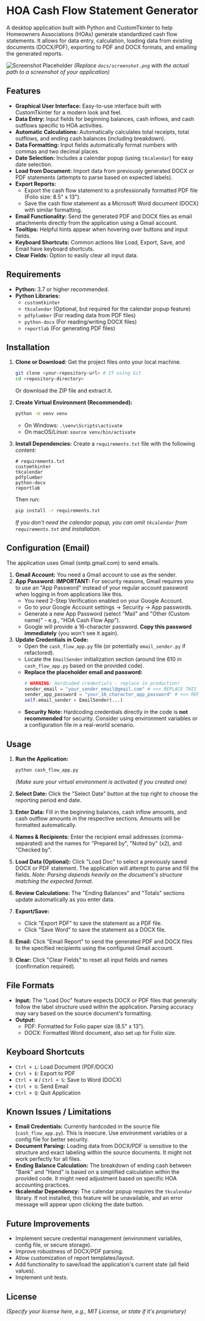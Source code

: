 # HOA Cash Flow Statement Generator

A desktop application built with Python and CustomTkinter to help Homeowners Associations (HOAs) generate standardized cash flow statements. It allows for data entry, calculation, loading data from existing documents (DOCX/PDF), exporting to PDF and DOCX formats, and emailing the generated reports.

![Screenshot Placeholder](docs/screenshot.png)
*(Replace `docs/screenshot.png` with the actual path to a screenshot of your application)*

## Features

*   **Graphical User Interface:** Easy-to-use interface built with CustomTkinter for a modern look and feel.
*   **Data Entry:** Input fields for beginning balances, cash inflows, and cash outflows specific to HOA activities.
*   **Automatic Calculations:** Automatically calculates total receipts, total outflows, and ending cash balances (including breakdown).
*   **Data Formatting:** Input fields automatically format numbers with commas and two decimal places.
*   **Date Selection:** Includes a calendar popup (using `tkcalendar`) for easy date selection.
*   **Load from Document:** Import data from previously generated DOCX or PDF statements (attempts to parse based on expected labels).
*   **Export Reports:**
    *   Export the cash flow statement to a professionally formatted PDF file (Folio size: 8.5" x 13").
    *   Save the cash flow statement as a Microsoft Word document (DOCX) with similar formatting.
*   **Email Functionality:** Send the generated PDF and DOCX files as email attachments directly from the application using a Gmail account.
*   **Tooltips:** Helpful hints appear when hovering over buttons and input fields.
*   **Keyboard Shortcuts:** Common actions like Load, Export, Save, and Email have keyboard shortcuts.
*   **Clear Fields:** Option to easily clear all input data.

## Requirements

*   **Python:** 3.7 or higher recommended.
*   **Python Libraries:**
    *   `customtkinter`
    *   `tkcalendar` (Optional, but required for the calendar popup feature)
    *   `pdfplumber` (For reading data from PDF files)
    *   `python-docx` (For reading/writing DOCX files)
    *   `reportlab` (For generating PDF files)

## Installation

1.  **Clone or Download:** Get the project files onto your local machine.
    ```bash
    git clone <your-repository-url> # If using Git
    cd <repository-directory>
    ```
    Or download the ZIP file and extract it.

2.  **Create Virtual Environment (Recommended):**
    ```bash
    python -m venv venv
    ```
    *   On Windows: `.\venv\Scripts\activate`
    *   On macOS/Linux: `source venv/bin/activate`

3.  **Install Dependencies:** Create a `requirements.txt` file with the following content:
    ```plaintext
    # requirements.txt
    customtkinter
    tkcalendar
    pdfplumber
    python-docx
    reportlab
    ```
    Then run:
    ```bash
    pip install -r requirements.txt
    ```
    *If you don't need the calendar popup, you can omit `tkcalendar` from `requirements.txt` and installation.*

## Configuration (Email)

The application uses Gmail (smtp.gmail.com) to send emails.

1.  **Gmail Account:** You need a Gmail account to use as the sender.
2.  **App Password:** **IMPORTANT:** For security reasons, Gmail requires you to use an "App Password" instead of your regular account password when logging in from applications like this.
    *   You need 2-Step Verification enabled on your Google Account.
    *   Go to your Google Account settings -> Security -> App passwords.
    *   Generate a new App Password (select "Mail" and "Other (Custom name)" - e.g., "HOA Cash Flow App").
    *   Google will provide a 16-character password. **Copy this password immediately** (you won't see it again).
3.  **Update Credentials in Code:**
    *   Open the `cash_flow_app.py` file (or potentially `email_sender.py` if refactored).
    *   Locate the `EmailSender` initialization section (around line 610 in `cash_flow_app.py` based on the provided code).
    *   **Replace the placeholder email and password:**
        ```python
        # WARNING: Hardcoded credentials - replace in production!
        sender_email = "your_sender_email@gmail.com" # <<< REPLACE THIS
        sender_app_password = "your_16_character_app_password" # <<< REPLACE THIS
        self.email_sender = EmailSender(...)
        ```
    *   **Security Note:** Hardcoding credentials directly in the code is **not recommended** for security. Consider using environment variables or a configuration file in a real-world scenario.

## Usage

1.  **Run the Application:**
    ```bash
    python cash_flow_app.py
    ```
    *(Make sure your virtual environment is activated if you created one)*

2.  **Select Date:** Click the "Select Date" button at the top right to choose the reporting period end date.
3.  **Enter Data:** Fill in the beginning balances, cash inflow amounts, and cash outflow amounts in the respective sections. Amounts will be formatted automatically.
4.  **Names & Recipients:** Enter the recipient email addresses (comma-separated) and the names for "Prepared by", "Noted by" (x2), and "Checked by".
5.  **Load Data (Optional):** Click "Load Doc" to select a previously saved DOCX or PDF statement. The application will attempt to parse and fill the fields. *Note: Parsing depends heavily on the document's structure matching the expected format.*
6.  **Review Calculations:** The "Ending Balances" and "Totals" sections update automatically as you enter data.
7.  **Export/Save:**
    *   Click "Export PDF" to save the statement as a PDF file.
    *   Click "Save Word" to save the statement as a DOCX file.
8.  **Email:** Click "Email Report" to send the generated PDF and DOCX files to the specified recipients using the configured Gmail account.
9.  **Clear:** Click "Clear Fields" to reset all input fields and names (confirmation required).

## File Formats

*   **Input:** The "Load Doc" feature expects DOCX or PDF files that generally follow the label structure used within the application. Parsing accuracy may vary based on the source document's formatting.
*   **Output:**
    *   PDF: Formatted for Folio paper size (8.5" x 13").
    *   DOCX: Formatted Word document, also set up for Folio size.

## Keyboard Shortcuts

*   `Ctrl + L`: Load Document (PDF/DOCX)
*   `Ctrl + E`: Export to PDF
*   `Ctrl + W` / `Ctrl + S`: Save to Word (DOCX)
*   `Ctrl + G`: Send Email
*   `Ctrl + Q`: Quit Application

## Known Issues / Limitations

*   **Email Credentials:** Currently hardcoded in the source file (`cash_flow_app.py`). This is insecure. Use environment variables or a config file for better security.
*   **Document Parsing:** Loading data from DOCX/PDF is sensitive to the structure and exact labeling within the source documents. It might not work perfectly for all files.
*   **Ending Balance Calculation:** The breakdown of ending cash between "Bank" and "Hand" is based on a simplified calculation within the provided code. It might need adjustment based on specific HOA accounting practices.
*   **tkcalendar Dependency:** The calendar popup requires the `tkcalendar` library. If not installed, this feature will be unavailable, and an error message will appear upon clicking the date button.

## Future Improvements

*   Implement secure credential management (environment variables, config file, or secure storage).
*   Improve robustness of DOCX/PDF parsing.
*   Allow customization of report templates/layout.
*   Add functionality to save/load the application's current state (all field values).
*   Implement unit tests.

## License

*(Specify your license here, e.g., MIT License, or state if it's proprietary)*
